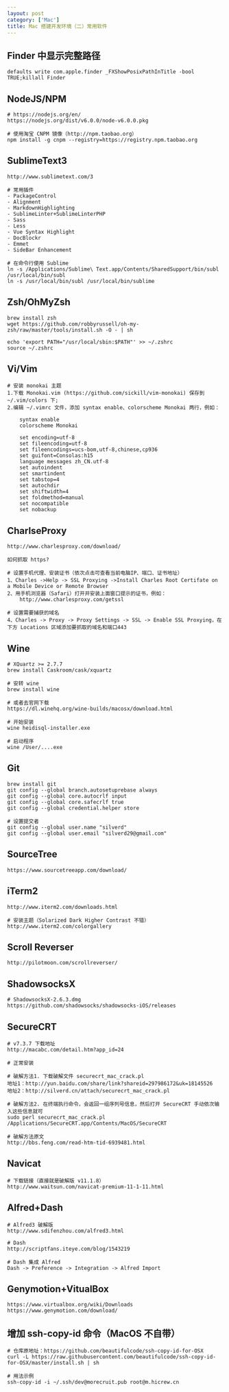 ```yaml
---
layout: post
category: ['Mac']
title: Mac 搭建开发环境（二）常用软件
---
```


## Finder 中显示完整路径

    defaults write com.apple.finder _FXShowPosixPathInTitle -bool TRUE;killall Finder

## NodeJS/NPM

    # https://nodejs.org/en/
    https://nodejs.org/dist/v6.0.0/node-v6.0.0.pkg

    # 使用淘宝 CNPM 镜像（http://npm.taobao.org）
    npm install -g cnpm --registry=https://registry.npm.taobao.org

## SublimeText3

    http://www.sublimetext.com/3

    # 常用插件
    - PackageControl
    - Alignment
    - MarkdownHighlighting
    - SublimeLinter+SublimeLinterPHP
    - Sass
    - Less
    - Vue Syntax Highlight
    - DocBlockr
    - Emmet
    - SideBar Enhancement

    # 在命令行使用 Sublime
    ln -s /Applications/Sublime\ Text.app/Contents/SharedSupport/bin/subl /usr/local/bin/subl
    ln -s /usr/local/bin/subl /usr/local/bin/sublime

## Zsh/OhMyZsh

    brew install zsh
    wget https://github.com/robbyrussell/oh-my-zsh/raw/master/tools/install.sh -O - | sh

    echo 'export PATH="/usr/local/sbin:$PATH"' >> ~/.zshrc
    source ~/.zshrc

## Vi/Vim

    # 安装 monokai 主题
    1.下载 Monokai.vim (https://github.com/sickill/vim-monokai) 保存到 ~/.vim/colors 下;
    2.编辑 ~/.vimrc 文件，添加 syntax enable、colorscheme Monokai 两行，例如：

        syntax enable
        colorscheme Monokai

        set encoding=utf-8
        set fileencoding=utf-8
        set fileencodings=ucs-bom,utf-8,chinese,cp936
        set guifont=Consolas:h15
        language messages zh_CN.utf-8
        set autoindent
        set smartindent
        set tabstop=4
        set autochdir
        set shiftwidth=4
        set foldmethod=manual
        set nocompatible
        set nobackup

## CharlseProxy

    http://www.charlesproxy.com/download/

    如何抓取 https?

    # 设置手机代理、安装证书（依次点击可查看当前电脑IP、端口、证书地址）
    1、Charles ->Help -> SSL Proxying ->Install Charles Root Certifate on a Mobile Device or Remote Browser
    2、用手机浏览器（Safari）打开并安装上面窗口提示的证书，例如：
        http://www.charlesproxy.com/getssl

    # 设置需要捕获的域名
    4、Charles -> Proxy -> Proxy Settings -> SSL -> Enable SSL Proxying，在下方 Locations 区域添加要抓取的域名和端口443

## Wine

    # XQuartz >= 2.7.7
    brew install Caskroom/cask/xquartz

    # 安转 wine
    brew install wine

    # 或者去官网下载
    https://dl.winehq.org/wine-builds/macosx/download.html

    # 开始安装
    wine heidisql-installer.exe

    # 启动程序
    wine /User/....exe

## Git

    brew install git
    git config --global branch.autosetuprebase always
    git config --global core.autocrlf input
    git config --global core.safecrlf true
    git config --global credential.helper store

    # 设置提交者
    git config --global user.name "silverd"
    git config --global user.email "silverd29@gmail.com"

## SourceTree

    https://www.sourcetreeapp.com/download/

## iTerm2

    http://www.iterm2.com/downloads.html

    # 安装主题（Solarized Dark Higher Contrast 不错）
    http://www.iterm2.com/colorgallery

## Scroll Reverser

    http://pilotmoon.com/scrollreverser/

## ShadowsocksX

    # ShadowsocksX-2.6.3.dmg
    https://github.com/shadowsocks/shadowsocks-iOS/releases

## SecureCRT

    # v7.3.7 下载地址
    http://macabc.com/detail.htm?app_id=24

    # 正常安装

    # 破解方法1. 下载破解文件 securecrt_mac_crack.pl
    地址1：http://yun.baidu.com/share/link?shareid=297986172&uk=18145526
    地址2：http://silverd.cn/attach/securecrt_mac_crack.pl

    # 破解方法2. 在终端执行命令，会返回一组序列号信息，然后打开 SecureCRT 手动依次输入这些信息就可
    sudo perl securecrt_mac_crack.pl /Applications/SecureCRT.app/Contents/MacOS/SecureCRT

    # 破解方法原文
    http://bbs.feng.com/read-htm-tid-6939481.html

## Navicat

    # 下载链接（直接就是破解版 v11.1.8）
    http://www.waitsun.com/navicat-premium-11-1-11.html

## Alfred+Dash

    # Alfred3 破解版
    http://www.sdifenzhou.com/alfred3.html

    # Dash
    http://scriptfans.iteye.com/blog/1543219

    # Dash 集成 Alfred
    Dash -> Preference -> Integration -> Alfred Import

## Genymotion+VitualBox

    https://www.virtualbox.org/wiki/Downloads
    https://www.genymotion.com/download/

## 增加 ssh-copy-id 命令（MacOS 不自带）

    # 仓库原地址：https://github.com/beautifulcode/ssh-copy-id-for-OSX
    curl -L https://raw.githubusercontent.com/beautifulcode/ssh-copy-id-for-OSX/master/install.sh | sh

    # 用法示例
    ssh-copy-id -i ~/.ssh/dev@morecruit.pub root@m.hicrew.cn

